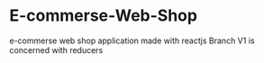 # E-commerse-Web-Shop

e-commerse web shop application made with reactjs
Branch V1 is concerned with reducers
